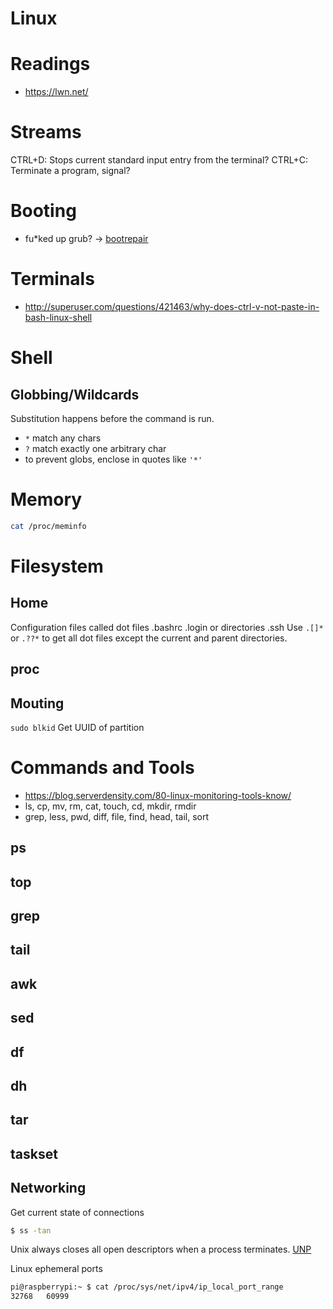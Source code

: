 Linux
=====

# Readings

* https://lwn.net/

# Streams

CTRL+D: Stops current standard input entry from the terminal?
CTRL+C: Terminate a program, signal?

# Booting

* fu*ked up grub? -> [bootrepair](https://help.ubuntu.com/community/Boot-Repair)

# Terminals

 * http://superuser.com/questions/421463/why-does-ctrl-v-not-paste-in-bash-linux-shell

# Shell

## Globbing/Wildcards

Substitution happens before the command is run.
 
 * ```*``` match any chars
 * ```?``` match exactly one arbitrary char
 * to prevent globs, enclose in quotes like ```'*'```

# Memory

```bash
cat /proc/meminfo
```

# Filesystem

## Home

Configuration files called dot files .bashrc .login or directories .ssh
Use ```.[]*``` or ```.??*``` to get all dot files except the current and parent directories. 

## proc

## Mouting

```sudo blkid``` Get UUID of partition

# Commands and Tools

 * https://blog.serverdensity.com/80-linux-monitoring-tools-know/
 * ls, cp, mv, rm, cat, touch, cd, mkdir, rmdir
 * grep, less, pwd, diff, file, find, head, tail, sort

## ps

## top

## grep

## tail

## awk

## sed

## df

## dh

## tar

## taskset

## Networking

Get current state of connections

```bash
$ ss -tan
```

Unix always closes all open descriptors when a process terminates. [UNP]

Linux ephemeral ports

```bash
pi@raspberrypi:~ $ cat /proc/sys/net/ipv4/ip_local_port_range
32768   60999
```

[UNP]: http://www.unpbook.com/